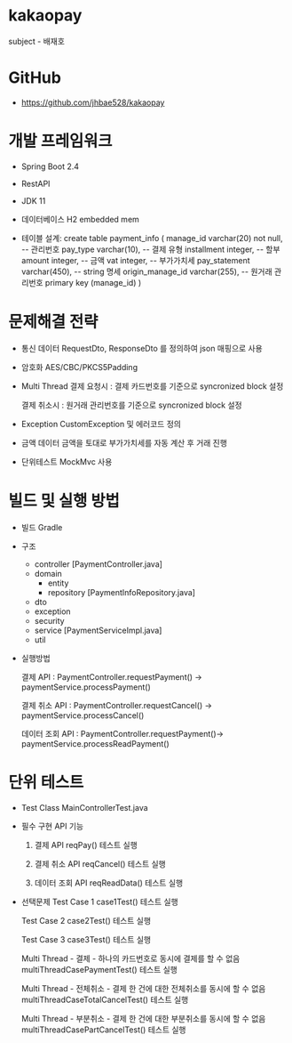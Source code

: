 # kakaopay
subject - 배재호


# GitHub
* https://github.com/jhbae528/kakaopay
	

# 개발 프레임워크

* Spring Boot 2.4

* RestAPI

* JDK 11

* 데이터베이스 
	H2 embedded mem

* 테이블 설계: 
    create table payment_info (
        manage_id varchar(20) not null,	-- 관리번호
        pay_type varchar(10),			-- 결제 유형
        installment integer,			-- 할부
        amount integer,					-- 금액
        vat integer,					-- 부가가치세
        pay_statement varchar(450),		-- string 명세
        origin_manage_id varchar(255),	-- 원거래 관리번호
        primary key (manage_id)
    )


# 문제해결 전략
* 통신 데이터 
    RequestDto, ResponseDto 를 정의하여 json 매핑으로 사용
    
* 암호화 
    AES/CBC/PKCS5Padding

* Multi Thread
    결제 요청시 : 결제 카드번호를 기준으로 syncronized block 설정
    
    결제 취소시 : 원거래 관리번호를 기준으로 syncronized block 설정
    
* Exception
    CustomException 및 에러코드 정의
    
* 금액 데이터
    금액을 토대로 부가가치세를 자동 계산 후 거래 진행
    
* 단위테스트
    MockMvc 사용


# 빌드 및 실행 방법
* 빌드 
    Gradle

* 구조
    - controller 
        [PaymentController.java]
    - domain
        - entity
        - repository
            [PaymentInfoRepository.java]
    - dto
    - exception
    - security
    - service 
        [PaymentServiceImpl.java]
    - util

* 실행방법

    결제 API : PaymentController.requestPayment() -> paymentService.processPayment()
    
    결제 취소 API : PaymentController.requestCancel() -> paymentService.processCancel()
    
    데이터 조회 API : PaymentController.requestPayment()-> paymentService.processReadPayment()


# 단위 테스트
* Test Class
    MainControllerTest.java
    
* 필수 구현 API 기능
    1. 결제 API
        reqPay() 테스트 실행
    
    2. 결제 취소 API
        reqCancel() 테스트 실행

    3. 데이터 조회 API
        reqReadData() 테스트 실행
        
* 선택문제
    Test Case 1
        case1Test() 테스트 실행
        
    Test Case 2
        case2Test() 테스트 실행
        
    Test Case 3
        case3Test() 테스트 실행
        
    Multi Thread - 결제 - 하나의 카드번호로 동시에 결제를 할 수 없음
        multiThreadCasePaymentTest() 테스트 실행
        
    Multi Thread - 전체취소 - 결제 한 건에 대한 전체취소를 동시에 할 수 없음
        multiThreadCaseTotalCancelTest() 테스트 실행
        
    Multi Thread - 부분취소 - 결제 한 건에 대한 부분취소를 동시에 할 수 없음
        multiThreadCasePartCancelTest() 테스트 실행